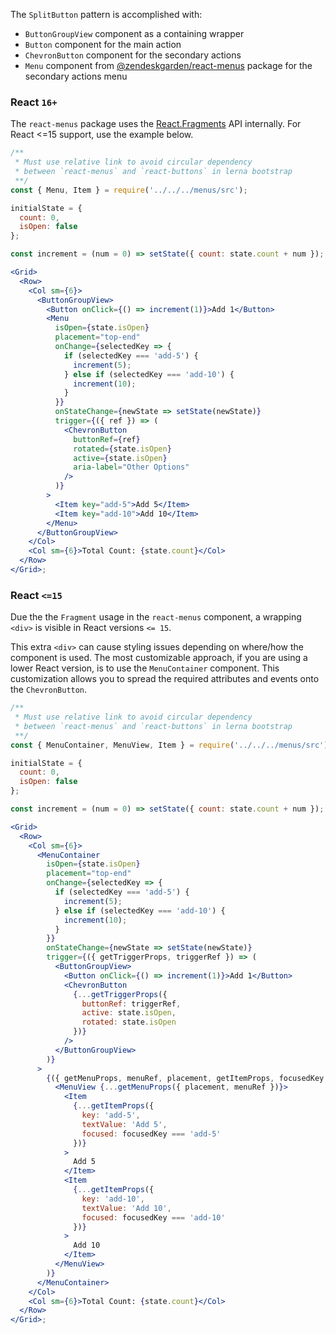 The `SplitButton` pattern is accomplished with:

- `ButtonGroupView` component as a containing wrapper
- `Button` component for the main action
- `ChevronButton` component for the secondary actions
- `Menu` component from [@zendeskgarden/react-menus](https://garden.zendesk.com/react-components/menus/)
  package for the secondary actions menu

### React `16+`

The `react-menus` package uses the [React.Fragments](https://reactjs.org/docs/fragments.html)
API internally. For React <=15 support, use the example below.

```jsx
/**
 * Must use relative link to avoid circular dependency
 * between `react-menus` and `react-buttons` in lerna bootstrap
 **/
const { Menu, Item } = require('../../../menus/src');

initialState = {
  count: 0,
  isOpen: false
};

const increment = (num = 0) => setState({ count: state.count + num });

<Grid>
  <Row>
    <Col sm={6}>
      <ButtonGroupView>
        <Button onClick={() => increment(1)}>Add 1</Button>
        <Menu
          isOpen={state.isOpen}
          placement="top-end"
          onChange={selectedKey => {
            if (selectedKey === 'add-5') {
              increment(5);
            } else if (selectedKey === 'add-10') {
              increment(10);
            }
          }}
          onStateChange={newState => setState(newState)}
          trigger={({ ref }) => (
            <ChevronButton
              buttonRef={ref}
              rotated={state.isOpen}
              active={state.isOpen}
              aria-label="Other Options"
            />
          )}
        >
          <Item key="add-5">Add 5</Item>
          <Item key="add-10">Add 10</Item>
        </Menu>
      </ButtonGroupView>
    </Col>
    <Col sm={6}>Total Count: {state.count}</Col>
  </Row>
</Grid>;
```

### React `<=15`

Due the the `Fragment` usage in the `react-menus` component, a wrapping `<div>`
is visible in React versions `<= 15`.

This extra `<div>` can cause styling issues depending on where/how the
component is used. The most customizable approach, if you are using a
lower React version, is to use the `MenuContainer` component. This
customization allows you to spread the required attributes and events
onto the `ChevronButton`.

```jsx
/**
 * Must use relative link to avoid circular dependency
 * between `react-menus` and `react-buttons` in lerna bootstrap
 **/
const { MenuContainer, MenuView, Item } = require('../../../menus/src');

initialState = {
  count: 0,
  isOpen: false
};

const increment = (num = 0) => setState({ count: state.count + num });

<Grid>
  <Row>
    <Col sm={6}>
      <MenuContainer
        isOpen={state.isOpen}
        placement="top-end"
        onChange={selectedKey => {
          if (selectedKey === 'add-5') {
            increment(5);
          } else if (selectedKey === 'add-10') {
            increment(10);
          }
        }}
        onStateChange={newState => setState(newState)}
        trigger={({ getTriggerProps, triggerRef }) => (
          <ButtonGroupView>
            <Button onClick={() => increment(1)}>Add 1</Button>
            <ChevronButton
              {...getTriggerProps({
                buttonRef: triggerRef,
                active: state.isOpen,
                rotated: state.isOpen
              })}
            />
          </ButtonGroupView>
        )}
      >
        {({ getMenuProps, menuRef, placement, getItemProps, focusedKey }) => (
          <MenuView {...getMenuProps({ placement, menuRef })}>
            <Item
              {...getItemProps({
                key: 'add-5',
                textValue: 'Add 5',
                focused: focusedKey === 'add-5'
              })}
            >
              Add 5
            </Item>
            <Item
              {...getItemProps({
                key: 'add-10',
                textValue: 'Add 10',
                focused: focusedKey === 'add-10'
              })}
            >
              Add 10
            </Item>
          </MenuView>
        )}
      </MenuContainer>
    </Col>
    <Col sm={6}>Total Count: {state.count}</Col>
  </Row>
</Grid>;
```

